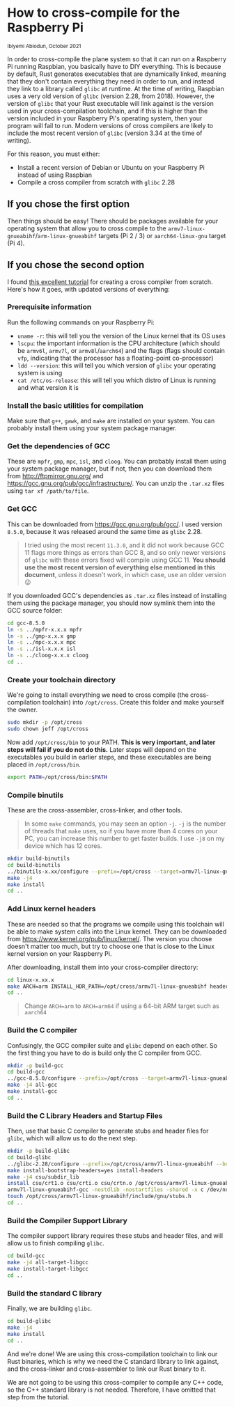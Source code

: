 # How to cross-compile for the Raspberry Pi

<small>Ibiyemi Abiodun, October 2021</small>

In order to cross-compile the plane system so that it can run on a Raspberry Pi
running Raspbian, you basically have to DIY everything. This is because by
default, Rust generates executables that are dynamically linked, meaning that
they don't contain everything they need in order to run, and instead they link
to a library called `glibc` at runtime. At the time of writing, Raspbian uses a
very old version of `glibc` (version 2.28, from 2018). However, the version of
`glibc` that your Rust executable will link against is the version used in your
cross-compilation toolchain, and if this is higher than the version included in
your Raspberry Pi's operating system, then your program will fail to run. Modern
versions of cross compilers are likely to include the most recent version of
`glibc` (version 3.34 at the time of writing).

For this reason, you must either:
- Install a recent version of Debian or Ubuntu on your Raspberry Pi instead of
  using Raspbian
- Compile a cross compiler from scratch with `glibc` 2.28

## If you chose the first option

Then things should be easy! There should be packages available for your
operating system that allow you to cross compile to the
`armv7-linux-gnueabihf`/`arm-linux-gnueabihf` targets (Pi 2 / 3) or
`aarch64-linux-gnu` target (Pi 4). 

## If you chose the second option

I found [this excellent
tutorial](https://preshing.com/20141119/how-to-build-a-gcc-cross-compiler/) for
creating a cross compiler from scratch. Here's how it goes, with updated versions of everything:

### Prerequisite information

Run the following commands on your Raspberry Pi:

- `uname -r`: this will tell you the version of the Linux kernel that its OS uses
- `lscpu`: the important information is the CPU architecture (which should be `armv6l`, `armv7l`, or `armv8l`/`aarch64`) and the flags (flags should contain `vfp`, indicating that the processor has a floating-point co-processor)
- `ldd --version`: this will tell you which version of `glibc` your operating system is using
- `cat /etc/os-release`: this will tell you which distro of Linux is running and what version it is

### Install the basic utilities for compilation

Make sure that `g++`, `gawk`, and `make` are installed on your system. You can
probably install them using your system package manager.

### Get the dependencies of GCC 

These are `mpfr`, `gmp`, `mpc`, `isl`, and `cloog`. You can probably install
them using your system package manager, but if not, then you can download them
from http://ftpmirror.gnu.org/ and
https://gcc.gnu.org/pub/gcc/infrastructure/. You can unzip the `.tar.xz` files
using `tar xf /path/to/file`.

### Get GCC

This can be downloaded from https://gcc.gnu.org/pub/gcc/. I used version
`8.5.0`, because it was released around the same time as `glibc` 2.28. 

> I tried using the most recent `11.3.0`, and it did not work because GCC 11
> flags more things as errors than GCC 8, and so only newer versions of `glibc`
> with these errors fixed will compile using GCC 11. **You should use the most
> recent version of everything else mentioned in this document**, unless it
> doesn't work, in which case, use an older version 😜

If you downloaded GCC's dependencies as `.tar.xz` files instead of installing
them using the package manager, you should now symlink them into the GCC source folder:

```bash
cd gcc-8.5.0
ln -s ../mpfr-x.x.x mpfr
ln -s ../gmp-x.x.x gmp
ln -s ../mpc-x.x.x mpc
ln -s ../isl-x.x.x isl
ln -s ../cloog-x.x.x cloog
cd ..
```
### Create your toolchain directory

We're going to install everything we need to cross compile (the
cross-compilation toolchain) into `/opt/cross`. Create this folder and make
yourself the owner.

```bash
sudo mkdir -p /opt/cross
sudo chown jeff /opt/cross
```

Now add `/opt/cross/bin` to your PATH. **This is very important, and later steps
will fail if you do not do this.** Later steps will depend on the executables
you build in earlier steps, and these executables are being placed in
`/opt/cross/bin`.

```bash
export PATH=/opt/cross/bin:$PATH
```

### Compile binutils

These are the cross-assembler, cross-linker, and other tools.

> In some `make` commands, you may seen an option `-j`. `-j` is the number of
> threads that `make` uses, so if you have more than 4 cores on your PC, you can
> increase this number to get faster builds. I use `-j8` on my device which has
> 12 cores.

```bash
mkdir build-binutils
cd build-binutils
../binutils-x.xx/configure --prefix=/opt/cross --target=armv7l-linux-gnueabihf
make -j4
make install
cd ..
```

### Add Linux kernel headers

These are needed so that the programs we compile using this toolchain will be able to make system calls into the Linux kernel. They can be downloaded from https://www.kernel.org/pub/linux/kernel/. The version you choose doesn't matter too much, but try to choose one that is close to the Linux kernel version on your Raspberry Pi.

After downloading, install them into your cross-compiler directory:

```bash
cd linux-x.xx.x
make ARCH=arm INSTALL_HDR_PATH=/opt/cross/armv7l-linux-gnueabihf headers_install
cd ..
```

> Change `ARCH=arm` to `ARCH=arm64` if using a 64-bit ARM target such as `aarch64`

### Build the C compiler

Confusingly, the GCC compiler suite and `glibc` depend on each other. So the
first thing you have to do is build only the C compiler from GCC.

```bash
mkdir -p build-gcc
cd build-gcc
../gcc-8.5.0/configure --prefix=/opt/cross --target=armv7l-linux-gnueabihf --enable-languages=c
make -j4 all-gcc
make install-gcc
cd ..
```

### Build the C Library Headers and Startup Files

Then, use that basic C compiler to generate stubs and header files for `glibc`,
which will allow us to do the next step.

```bash
mkdir -p build-glibc
cd build-glibc
../glibc-2.28/configure --prefix=/opt/cross/armv7l-linux-gnueabihf --build=$MACHTYPE --host=armv7l-linux-gnueabihf --target=armv7l-linux-gnueabihf --with-headers=/opt/cross/armv7l-linux-gnueabihf/include libc_cv_forced_unwind=yes
make install-bootstrap-headers=yes install-headers
make -j4 csu/subdir_lib
install csu/crt1.o csu/crti.o csu/crtn.o /opt/cross/armv7l-linux-gnueabihf/lib
armv7l-linux-gnueabihf-gcc -nostdlib -nostartfiles -shared -x c /dev/null -o /opt/cross/armv7l-linux-gnueabihf/lib/libc.so
touch /opt/cross/armv7l-linux-gnueabihf/include/gnu/stubs.h
cd ..
```

### Build the Compiler Support Library

The compiler support library requires these stubs and header files, and will
allow us to finish compiling `glibc`.

```bash
cd build-gcc
make -j4 all-target-libgcc
make install-target-libgcc
cd ..
```

### Build the standard C library

Finally, we are building `glibc`.

```bash
cd build-glibc
make -j4
make install
cd ..
```

And we're done! We are using this cross-compilation toolchain to link our Rust
binaries, which is why we need the C standard library to link against, and the
cross-linker and cross-assembler to link our Rust binary to it.

We are not going to be using this cross-compiler to compile any C++ code, so the
C++ standard library is not needed. Therefore, I have omitted that step from the
tutorial.
